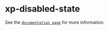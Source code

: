 # xp-disabled-state

See the [`documentation page`](http://expandjs.com/elements/xp-disabled-state) for more information.